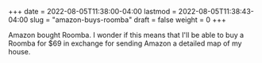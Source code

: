 +++
date = 2022-08-05T11:38:00-04:00
lastmod = 2022-08-05T11:38:43-04:00
slug = "amazon-buys-roomba"
draft = false
weight = 0
+++

Amazon bought Roomba. I wonder if this means that I'll be able to buy a Roomba for $69 in exchange for sending Amazon a detailed map of my house.

[//]: # "Exported with love from a post written in Org mode"
[//]: # "- https://github.com/kaushalmodi/ox-hugo"
